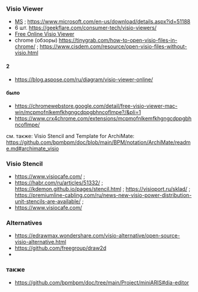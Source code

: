 ### Visio Viewer
- [MS](https://mloads.com/office/4320-microsoft-visio-viewer.html) ; https://www.microsoft.com/en-us/download/details.aspx?id=51188
- 6 шт. https://geekflare.com/consumer-tech/visio-viewers/
- [Free Online Visio Viewer](https://doconut.app/products/visio/)
- chrome (обзоры) https://tinygrab.com/how-to-open-visio-files-in-chrome/ ; https://www.cisdem.com/resource/open-visio-files-without-visio.html

#### 2
- https://blog.aspose.com/ru/diagram/visio-viewer-online/

#### было
- https://chromewebstore.google.com/detail/free-visio-viewer-mac-win/mcpmofnlkemfkhgngcdppgbhncoflmpe?/&pli=1
- https://www.crx4chrome.com/extensions/mcpmofnlkemfkhgngcdppgbhncoflmpe/
  
см. также: Visio Stencil and Template for ArchiMate: https://github.com/bpmbpm/doc/blob/main/BPM/notation/ArchiMate/readme.md#archimate_visio  

### Visio Stencil 
- https://www.visiocafe.com/ ;
- https://habr.com/ru/articles/51332/ ; https://kdemon.github.io/pages/stencil.html ; https://visioport.ru/sklad/ ; https://premiumline-cabling.com/ru/news-new-visio-power-distribution-unit-stencils-are-available/ ;
- https://www.visiocafe.com/

### Alternatives
- https://edrawmax.wondershare.com/visio-alternative/open-source-visio-alternative.html
- https://github.com/freegroup/draw2d
- 
### также
- https://github.com/bpmbpm/doc/tree/main/Project/miniARIS#dia-editor
